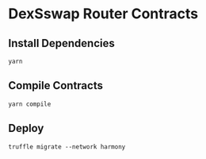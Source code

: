 # DexSswap Router Contracts

## Install Dependencies

`yarn`

## Compile Contracts

`yarn compile`


## Deploy

`truffle migrate --network harmony`
